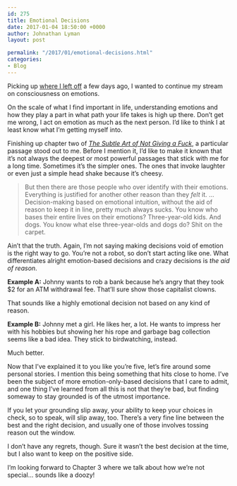 ```yaml
---
id: 275
title: Emotional Decisions
date: 2017-01-04 18:50:00 +0000
author: Johnathan Lyman
layout: post

permalink: "/2017/01/emotional-decisions.html"
categories:
- Blog
---
```

<div class="kg-card-markdown"><p>Picking up <a href="https://johnathan.org/2017/01/happiness-problem.html">where I left off</a> a few days ago, I wanted to continue my stream on consciousness on emotions.</p><p>On the scale of what I find important in life, understanding emotions and how they play a part in what path your life takes is high up there. Don’t get me wrong, I act on emotion as much as the next person. I’d like to think I at least know what I’m getting myself into.</p><p>Finishing up chapter two of <a href="http://amzn.to/2hYbXqd"><em>The Subtle Art of Not Giving a Fuck</em></a>, a particular passage stood out to me. Before I mention it, I’d like to make it known that it’s not always the deepest or most powerful passages that stick with me for a long time. Sometimes it’s the simpler ones. The ones that invoke laughter or even just a simple head shake because it’s cheesy.</p><blockquote><p>But then there are those people who over identify with their emotions. Everything is justified for another other reason than they <em>felt</em> it. … Decision-making based on emotional intuition, without the aid of reason to keep it in line, pretty much always sucks. You know who bases their entire lives on their emotions? Three-year-old kids. And dogs. You know what else three-year-olds and dogs do? Shit on the carpet.</p></blockquote><p>Ain’t that the truth. Again, I’m not saying making decisions void of emotion is the right way to go. You’re not a robot, so don’t start acting like one. What differentiates alright emotion-based decisions and crazy decisions is <em>the aid of reason</em>.</p><p><strong>Example A:</strong> Johnny wants to rob a bank because he’s angry that they took $2 for an ATM withdrawal fee. That’ll sure show those capitalist clowns.</p><p>That sounds like a highly emotional decision not based on any kind of reason.</p><p><strong>Example B:</strong> Johnny met a girl. He likes her, a lot. He wants to impress her with his hobbies but showing her his rope and garbage bag collection seems like a bad idea. They stick to birdwatching, instead.</p><p>Much better.</p><p>Now that I’ve explained it to you like you’re five, let’s fire around some personal stories. I mention this being something that hits close to home. I’ve been the subject of more emotion-only-based decisions that I care to admit, and one thing I’ve learned from all this is not that they’re bad, but finding someway to stay grounded is of the utmost importance.</p><p>If you let your grounding slip away, your ability to keep your choices in check, so to speak, will slip away, too. There’s a very fine line between the best and the right decision, and usually one of those involves tossing reason out the window.</p><p>I don’t have any regrets, though. Sure it wasn’t the best decision at the time, but I also want to keep on the positive side.</p><p>I’m looking forward to Chapter 3 where we talk about how we’re not special… sounds like a doozy!</p></div>